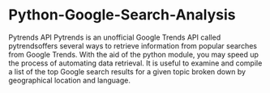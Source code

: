 # Python-Google-Search-Analysis
Pytrends API
Pytrends is an unofficial Google Trends API called pytrendsoffers several ways to retrieve information from popular searches from Google Trends. With the aid of the python module, you may speed up the process of automating data retrieval. It is useful to examine and compile a list of the top Google search results for a given topic broken down by geographical location and language.
